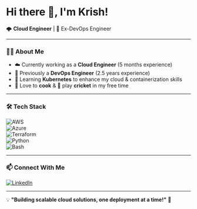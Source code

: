 # Hi there 👋, I'm Krish!  

🌩️ **Cloud Engineer** | 🚀 Ex-DevOps Engineer  

---

### 👨‍💻 **About Me**  
- ☁️ Currently working as a **Cloud Engineer** (5 months experience)  
- 🔧 Previously a **DevOps Engineer** (2.5 years experience)  
- 🌱 Learning **Kubernetes** to enhance my cloud & containerization skills  
- 🍳 Love to **cook** & 🏏 play **cricket** in my free time  

---

### 🛠️ **Tech Stack**  
![AWS](https://img.shields.io/badge/AWS-%23FF9900.svg?style=for-the-badge&logo=amazon-aws&logoColor=white)  
![Azure](https://img.shields.io/badge/Microsoft%20Azure-0089D6?style=for-the-badge&logo=microsoft-azure&logoColor=white)  
![Terraform](https://img.shields.io/badge/Terraform-7B42BC?style=for-the-badge&logo=terraform&logoColor=white)  
![Python](https://img.shields.io/badge/Python-3776AB?style=for-the-badge&logo=python&logoColor=white)  
![Bash](https://img.shields.io/badge/Bash-4EAA25?style=for-the-badge&logo=gnu-bash&logoColor=white)  

---

### 📫 **Connect With Me**  
[![LinkedIn](https://img.shields.io/badge/LinkedIn-blue?style=for-the-badge&logo=linkedin)](https://www.linkedin.com/in/im-krish)  

---

💡 **"Building scalable cloud solutions, one deployment at a time!"** 🚀

